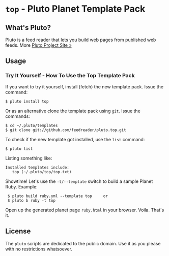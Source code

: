 # `top` - Pluto Planet Template Pack

## What's Pluto?

Pluto is a feed reader that lets you build web pages from published
web feeds. More [Pluto Project Site »](https://github.com/feedreader/pluto)


## Usage

### Try It Yourself - How To Use the Top Template Pack

If you want to try it yourself, install (fetch) the new template pack. Issue the command:

    $ pluto install top

Or as an alternative clone the template pack using `git`. Issue the commands:

    $ cd ~/.pluto/templates
    $ git clone git://github.com/feedreader/pluto.top.git

To check if the new template got installed, use the `list` command:

    $ pluto list

Listing something like:

    Installed templates include:
       top (~/.pluto/top/top.txt)

Showtime! Let's use the `-t/--template` switch to build a sample Planet Ruby. Example:

     $ pluto build ruby.yml --template top     or
     $ pluto b ruby -t top

Open up the generated planet page `ruby.html` in your browser. Voila. That's it.


## License

The `pluto` scripts are dedicated to the public domain.
Use it as you please with no restrictions whatsoever.
